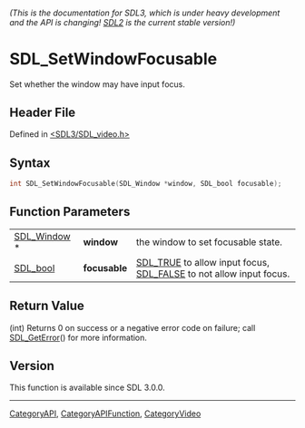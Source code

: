 ###### (This is the documentation for SDL3, which is under heavy development and the API is changing! [SDL2](https://wiki.libsdl.org/SDL2/) is the current stable version!)
# SDL_SetWindowFocusable

Set whether the window may have input focus.

## Header File

Defined in [<SDL3/SDL_video.h>](https://github.com/libsdl-org/SDL/blob/main/include/SDL3/SDL_video.h)

## Syntax

```c
int SDL_SetWindowFocusable(SDL_Window *window, SDL_bool focusable);
```

## Function Parameters

|                            |               |                                                                                             |
| -------------------------- | ------------- | ------------------------------------------------------------------------------------------- |
| [SDL_Window](SDL_Window) * | **window**    | the window to set focusable state.                                                          |
| [SDL_bool](SDL_bool)       | **focusable** | [SDL_TRUE](SDL_TRUE) to allow input focus, [SDL_FALSE](SDL_FALSE) to not allow input focus. |

## Return Value

(int) Returns 0 on success or a negative error code on failure; call
[SDL_GetError](SDL_GetError)() for more information.

## Version

This function is available since SDL 3.0.0.

----
[CategoryAPI](CategoryAPI), [CategoryAPIFunction](CategoryAPIFunction), [CategoryVideo](CategoryVideo)

